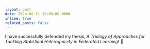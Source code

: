 ```yaml
---
layout: post
date: 2024-06-11 15:00:00-0000
inline: true
related_posts: false
---
```


I have successfully defended my thesis, <em>A Triology of Approaches for Tackling Statistical Heterogeneity in Federated Learning</em>! :partying_face:
